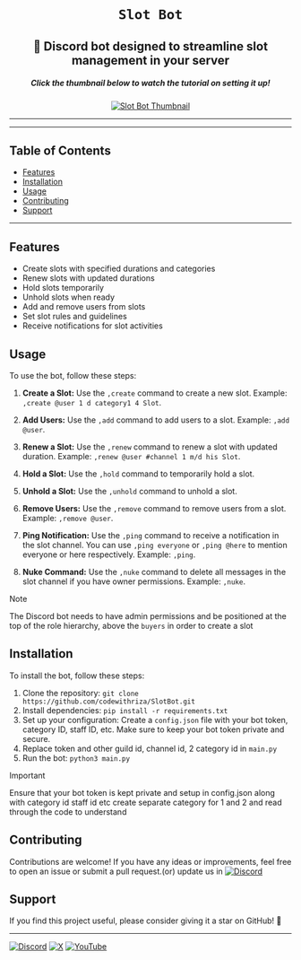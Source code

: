 <div align="center">
  <h1><code>Slot Bot</code></h1>
  <h2>🙌 Discord bot designed to streamline slot management in your server </h2>
   <h5>Click the thumbnail below to watch the tutorial on setting it up!</h5>
  <a href="https://drive.google.com/file/d/1ESOROJ6V65hZ3IOk70nerMaDbOmP12UQ/view">
    <img src="https://github.com/codewithriza/SlotBot/blob/main/image/banner.png" alt="Slot Bot Thumbnail" >
  </a>
</div>


---

---

## Table of Contents

- [Features](#features)
- [Installation](#installation)
- [Usage](#usage)
- [Contributing](##contributing)
- [Support](#support)


---


## Features

- Create slots with specified durations and categories
- Renew slots with updated durations
- Hold slots temporarily
- Unhold slots when ready
- Add and remove users from slots
- Set slot rules and guidelines
- Receive notifications for slot activities

## Usage 

To use the bot, follow these steps:

1. **Create a Slot:** Use the `,create` command to create a new slot. Example: `,create @user 1 d category1 4 Slot`.

2. **Add Users:** Use the `,add` command to add users to a slot. Example: `,add @user`.

3. **Renew a Slot:** Use the `,renew` command to renew a slot with updated duration. Example: `,renew @user #channel 1 m/d his Slot`.

4. **Hold a Slot:** Use the `,hold` command to temporarily hold a slot.

5. **Unhold a Slot:** Use the `,unhold` command to unhold a slot.

6. **Remove Users:** Use the `,remove` command to remove users from a slot. Example: `,remove @user`.

7. **Ping Notification:** Use the `,ping` command to receive a notification in the slot channel. You can use `,ping everyone` or `,ping @here` to mention everyone or here respectively. Example: `,ping`.

8. **Nuke Command:** Use the `,nuke` command to delete all messages in the slot channel if you have owner permissions. Example: `,nuke`.





> [!note]
> The Discord bot needs to have admin permissions and be positioned at the top of the role hierarchy, above the `buyers` in order to create a slot




## Installation

To install the bot, follow these steps:

1. Clone the repository: `git clone https://github.com/codewithriza/SlotBot.git`
2. Install dependencies: `pip install -r requirements.txt`
3. Set up your configuration: Create a `config.json` file with your bot token, category ID, staff ID, etc. Make sure to keep your bot token private and secure.
4. Replace token and other guild id, channel id, 2 category id in `main.py`
5. Run the bot: `python3 main.py`

> [!IMPORTANT]
> Ensure that your bot token is kept private and setup in config.json along with category id staff id etc create separate category for 1 and 2 and read through the code to understand

## Contributing

Contributions are welcome! If you have any ideas or improvements, feel free to open an issue or submit a pull request.(or) update us in [![Discord](https://img.shields.io/badge/Discord-%235865F2.svg?style=for-the-badge&logo=discord&logoColor=white)](https://discord.gg/JdyvFVgsTN)

## Support

If you find this project useful, please consider giving it a star on GitHub! 🌟 

---

[![Discord](https://img.shields.io/badge/Discord-%235865F2.svg?style=for-the-badge&logo=discord&logoColor=white)](https://discord.com/users/887532157747212370)
[![X](https://img.shields.io/badge/X-%23000000.svg?style=for-the-badge&logo=X&logoColor=white)](https://twitter.com/pyriza)
[![YouTube](https://img.shields.io/badge/YouTube-%23FF0000.svg?style=for-the-badge&logo=youtube&logoColor=white)](https://www.youtube.com/watch?v=JYJ2N_ebS_w)

